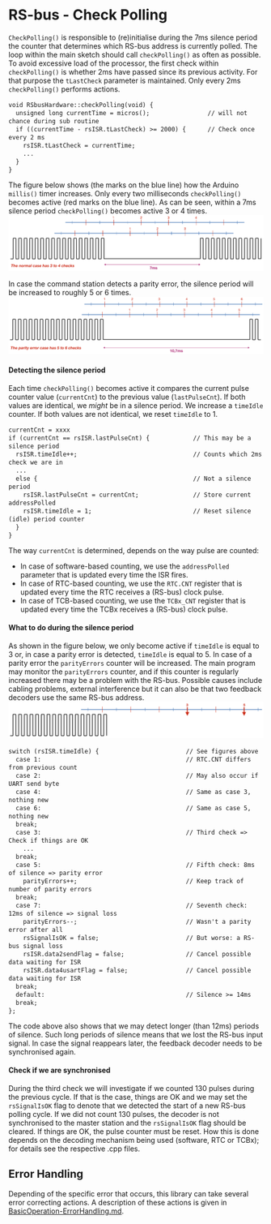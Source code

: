 
# RS-bus - Check Polling #

`CheckPolling()` is responsible to (re)initialise during the 7ms silence period the counter that determines which RS-bus address is currently polled. The loop within the main sketch should call `checkPolling()` as often as possible. To avoid excessive load of the processor, the first check within `checkPolling()` is whether 2ms have passed since its previous activity. For that purpose the `tLastCheck` parameter is maintained. Only every 2ms `checkPolling()` performs actions.
```
void RSbusHardware::checkPolling(void) {
  unsigned long currentTime = micros();                // will not chance during sub routine
  if ((currentTime - rsISR.tLastCheck) >= 2000) {      // Check once every 2 ms
    rsISR.tLastCheck = currentTime;   
    ...
  }
}
```
The figure below shows (the marks on the blue line) how the Arduino `millis()` timer increases. Only every two milliseconds `checkPolling()` becomes active (red marks on the blue line). As can be seen, within a 7ms silence period `checkPolling()` becomes active 3 or 4 times.
![ISR](Approach-Timing-1.png)

In case the command station detects a parity error, the silence period will be increased to roughly 5 or 6 times.
![checkPolling](Approach-Timing-2.png)

#### Detecting the silence period ####
Each time `checkPolling()` becomes active it compares the current pulse counter value (`currentCnt`) to the previous value (`lastPulseCnt`). If both values are identical, we *might* be in a silence period. We  increase a `timeIdle` counter. If both values are not identical, we reset `timeIdle` to 1.
```
currentCnt = xxxx
if (currentCnt == rsISR.lastPulseCnt) {            // This may be a silence period
  rsISR.timeIdle++;                                // Counts which 2ms check we are in
  ...
  else {                                           // Not a silence period
    rsISR.lastPulseCnt = currentCnt;               // Store current addressPolled
    rsISR.timeIdle = 1;                            // Reset silence (idle) period counter
  }
}
```
The way `currentCnt` is determined, depends on the way pulse are counted:
- In case of software-based counting, we use the `addressPolled` parameter that is updated every time the ISR fires.
- In case of RTC-based counting, we use the `RTC.CNT` register that is updated every time the RTC receives a (RS-bus) clock pulse.
- In case of TCB-based counting, we use the `TCBx_CNT` register that is updated every time the TCBx receives a (RS-bus) clock pulse.

#### What to do during the silence period ####
As shown in the figure below, we only become active if `timeIdle` is equal to 3 or, in case a parity error is detected, `timeIdle` is equal to 5. In case of a parity error the `parityErrors` counter will be increased. The main program may monitor the `parityErrors` counter, and if this counter is regularly increased there may be a problem with the RS-bus. Possible causes include cabling problems, external interference but it can also be that two feedback decoders use the same RS-bus address.
![checkPolling](Approach-Timing-3.png)
```
switch (rsISR.timeIdle) {                        // See figures above
  case 1:                                        // RTC.CNT differs from previous count
  case 2:                                        // May also occur if UART send byte
  case 4:                                        // Same as case 3, nothing new
  case 6:                                        // Same as case 5, nothing new
  break;
  case 3:                                        // Third check => Check if things are OK
    ...
  break;
  case 5:                                        // Fifth check: 8ms of silence => parity error
    parityErrors++;                              // Keep track of number of parity errors
  break;
  case 7:                                        // Seventh check: 12ms of silence => signal loss
    parityErrors--;                              // Wasn't a parity error after all
    rsSignalIsOK = false;                        // But worse: a RS-bus signal loss
    rsISR.data2sendFlag = false;                 // Cancel possible data waiting for ISR
    rsISR.data4usartFlag = false;                // Cancel possible data waiting for ISR
  break;
  default:                                       // Silence >= 14ms
  break;
};

```
The code above also shows that we may detect longer (than 12ms) periods of silence. Such long periods of silence means that we lost the RS-bus input signal. In case the signal reappears later, the feedback decoder needs to be synchronised again.

#### Check if we are synchronised ####
During the third check we will investigate if we counted 130 pulses during the previous cycle. If that is the case, things are OK and we may set the `rsSignalIsOK` flag to denote that we detected the start of a new RS-bus polling cycle. If we did not count 130 pulses, the decoder is not synchronised to the master station and the `rsSignalIsOK` flag should be cleared. If things are OK, the pulse counter must be reset. How this is done depends on the decoding mechanism being used (software, RTC or TCBx); for details see the respective .cpp files.

## Error Handling ##
Depending of the specific error that occurs, this library can take several error correcting actions. A description of these actions is given in [BasicOperation-ErrorHandling.md](BasicOperation-ErrorHandling.md).
